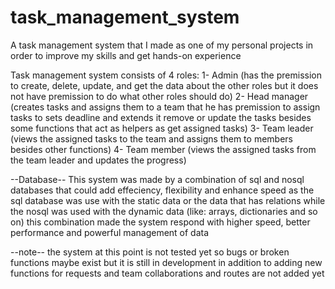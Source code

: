 # task_management_system
A task management system that I made as one of my personal projects in order to improve my skills and get hands-on experience 

Task management system consists of 4 roles:
1- Admin (has the premission to create, delete, update, and get the data about the other roles but it does not have premission to do what other roles should do)
2- Head manager (creates tasks and assigns them to a team that he has premission to assign tasks to sets deadline and extends it remove or update the tasks besides some functions that act as helpers as get assigned tasks)
3- Team leader (views the assigned tasks to the team and assigns them to members besides other functions)
4- Team member (views the assigned tasks from the team leader and updates the progress)

--Database--
This system was made by a combination of sql and nosql databases that could add effeciency, flexibility and enhance speed as the sql database was use with the static data or the data that has relations while the nosql was used with the dynamic data (like: arrays, dictionaries and so on) this combination made the system respond with higher speed, better performance and powerful management of data

--note--
the system at this point is not tested yet so bugs or broken functions maybe exist but it is still in development in addition to adding new functions for requests and team collaborations and routes are not added yet

